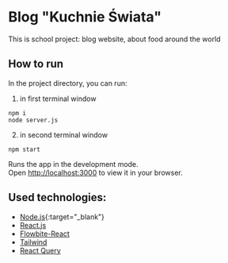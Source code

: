 # Blog "Kuchnie Świata"
This is school project: blog website, about food around the world

## How to run
In the project directory, you can run:

1. in first terminal window
```
npm i
node server.js
```
2. in second terminal window
```
npm start
```

Runs the app in the development mode.\
Open [http://localhost:3000](http://localhost:3000) to view it in your browser.

## Used technologies:
* [Node.js](https://nodejs.org/en){:target="_blank"}
* [React.js](https://react.dev/)
* [Flowbite-React](https://flowbite-react.com/)
* [Tailwind](https://tailwindcss.com/)
* [React Query](https://tanstack.com/query/v5/docs/framework/react/overview)

